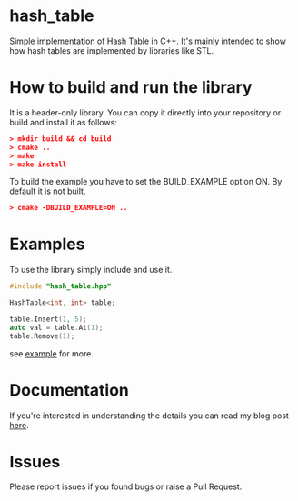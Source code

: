 # hash_table
Simple implementation of Hash Table in C++. It's mainly intended to show how hash tables are implemented by libraries like STL.

# How to build and run the library
It is a header-only library. You can copy it directly into your repository or build and install it as follows:
```cmake
> mkdir build && cd build
> cmake ..
> make
> make install
```

To build the example you have to set the BUILD_EXAMPLE option ON. By default it is not built.
```cmake
> cmake -DBUILD_EXAMPLE=ON ..
```
# Examples
To use the library simply include and use it. 
```cpp
#include "hash_table.hpp"

HashTable<int, int> table;

table.Insert(1, 5);
auto val = table.At(1);
table.Remove(1);

```
see [example](example/main.cpp) for more.

# Documentation
If you're interested in understanding the details you can read my blog post [here]().

# Issues
Please report issues if you found bugs or raise a Pull Request.
